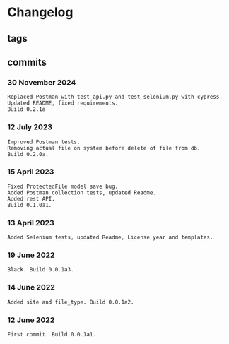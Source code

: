 # Changelog #

## tags ##

## commits ##

### 30 November 2024 ###

    Replaced Postman with test_api.py and test_selenium.py with cypress.
    Updated README, fixed requirements.
    Build 0.2.1a


### 12 July 2023 ###

    Improved Postman tests.
    Removing actual file on system before delete of file from db.
    Build 0.2.0a.

### 15 April 2023 ###

    Fixed ProtectedFile model save bug.
    Added Postman collection tests, updated Readme.
    Added rest API.
    Build 0.1.0a1.

### 13 April 2023 ###

    Added Selenium tests, updated Readme, License year and templates.

### 19 June 2022 ###

    Black. Build 0.0.1a3.

### 14 June 2022 ###

    Added site and file_type. Build 0.0.1a2.

### 12 June 2022 ###

    First commit. Build 0.0.1a1.

